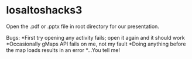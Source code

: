 # losaltoshacks3

Open the .pdf or .pptx file in root directory for our presentation.

Bugs:
*First try opening any activity fails; open it again and it should work
*Occasionally gMaps API fails on me, not my fault
*Doing anything before the map loads results in an error
*...You tell me!
